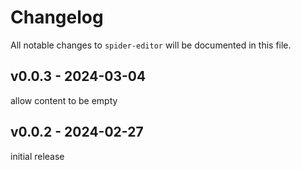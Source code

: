 # Changelog

All notable changes to `spider-editor` will be documented in this file.

## v0.0.3 - 2024-03-04

allow content to be empty

## v0.0.2 - 2024-02-27

initial release
